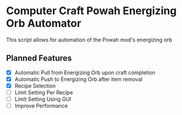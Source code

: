 # Computer Craft Powah Energizing Orb Automator
This script allows for automation of the Powah mod's energizing orb

## Planned Features
- [x] Automatic Pull from Energizing Orb upon craft completion
- [x] Automatic Push to Energizing Orb after item removal
- [x] Recipe Selection
- [ ] Limit Setting Per Recipe
- [ ] Limit Setting Using GUI
- [ ] Improve Performance